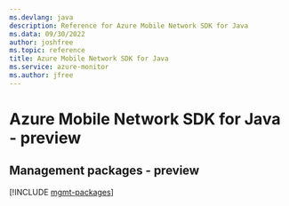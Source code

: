 ```yaml
---
ms.devlang: java
description: Reference for Azure Mobile Network SDK for Java
ms.data: 09/30/2022
author: joshfree
ms.topic: reference
title: Azure Mobile Network SDK for Java
ms.service: azure-monitor
ms.author: jfree
---
```

# Azure Mobile Network SDK for Java - preview

## Management packages - preview
[!INCLUDE [mgmt-packages](mobile-network-mgmt-index.md)]